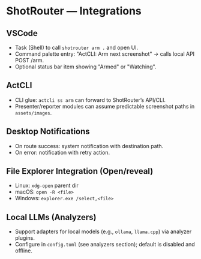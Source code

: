 # ShotRouter — Integrations

## VSCode

- Task (Shell) to call `shotrouter arm .` and open UI.
- Command palette entry: "ActCLI: Arm next screenshot" → calls local API POST /arm.
- Optional status bar item showing "Armed" or "Watching".

## ActCLI

- CLI glue: `actcli ss arm` can forward to ShotRouter’s API/CLI.
- Presenter/reporter modules can assume predictable screenshot paths in `assets/images`.

## Desktop Notifications

- On route success: system notification with destination path.
- On error: notification with retry action.

## File Explorer Integration (Open/reveal)

- Linux: `xdg-open` parent dir
- macOS: `open -R <file>`
- Windows: `explorer.exe /select,<file>`

## Local LLMs (Analyzers)

- Support adapters for local models (e.g., `ollama`, `llama.cpp`) via analyzer plugins.
- Configure in `config.toml` (see analyzers section); default is disabled and offline.
